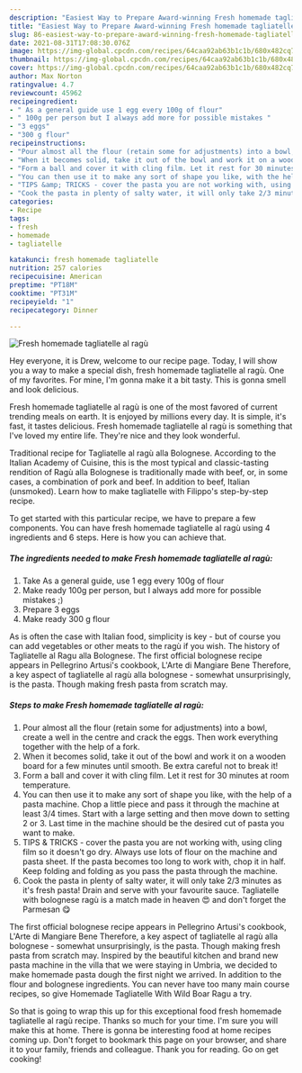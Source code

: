 ```yaml
---
description: "Easiest Way to Prepare Award-winning Fresh homemade tagliatelle al ragù"
title: "Easiest Way to Prepare Award-winning Fresh homemade tagliatelle al ragù"
slug: 86-easiest-way-to-prepare-award-winning-fresh-homemade-tagliatelle-al-ragu
date: 2021-08-31T17:08:30.076Z
image: https://img-global.cpcdn.com/recipes/64caa92ab63b1c1b/680x482cq70/fresh-homemade-tagliatelle-al-ragu-recipe-main-photo.jpg
thumbnail: https://img-global.cpcdn.com/recipes/64caa92ab63b1c1b/680x482cq70/fresh-homemade-tagliatelle-al-ragu-recipe-main-photo.jpg
cover: https://img-global.cpcdn.com/recipes/64caa92ab63b1c1b/680x482cq70/fresh-homemade-tagliatelle-al-ragu-recipe-main-photo.jpg
author: Max Norton
ratingvalue: 4.7
reviewcount: 45962
recipeingredient:
- " As a general guide use 1 egg every 100g of flour"
- " 100g per person but I always add more for possible mistakes "
- "3 eggs"
- "300 g flour"
recipeinstructions:
- "Pour almost all the flour (retain some for adjustments) into a bowl, create a well in the centre and crack the eggs. Then work everything together with the help of a fork."
- "When it becomes solid, take it out of the bowl and work it on a wooden board for a few minutes until smooth. Be extra careful not to break it!"
- "Form a ball and cover it with cling film. Let it rest for 30 minutes at room temperature."
- "You can then use it to make any sort of shape you like, with the help of a pasta machine. Chop a little piece and pass it through the machine at least 3/4 times. Start with a large setting and then move down to setting 2 or 3. Last time in the machine should be the desired cut of pasta you want to make."
- "TIPS &amp; TRICKS - cover the pasta you are not working with, using cling film so it doesn&#39;t go dry. Always use lots of flour on the machine and pasta sheet. If the pasta becomes too long to work with, chop it in half. Keep folding and folding as you pass the pasta through the machine."
- "Cook the pasta in plenty of salty water, it will only take 2/3 minutes as it&#39;s fresh pasta! Drain and serve with your favourite sauce. Tagliatelle with bolognese ragù is a match made in heaven 😍 and don&#39;t forget the Parmesan 😋"
categories:
- Recipe
tags:
- fresh
- homemade
- tagliatelle

katakunci: fresh homemade tagliatelle 
nutrition: 257 calories
recipecuisine: American
preptime: "PT18M"
cooktime: "PT31M"
recipeyield: "1"
recipecategory: Dinner

---
```



![Fresh homemade tagliatelle al ragù](https://img-global.cpcdn.com/recipes/64caa92ab63b1c1b/680x482cq70/fresh-homemade-tagliatelle-al-ragu-recipe-main-photo.jpg)

Hey everyone, it is Drew, welcome to our recipe page. Today, I will show you a way to make a special dish, fresh homemade tagliatelle al ragù. One of my favorites. For mine, I'm gonna make it a bit tasty. This is gonna smell and look delicious.

Fresh homemade tagliatelle al ragù is one of the most favored of current trending meals on earth. It is enjoyed by millions every day. It is simple, it's fast, it tastes delicious. Fresh homemade tagliatelle al ragù is something that I've loved my entire life. They're nice and they look wonderful.

Traditional recipe for Tagliatelle al ragù alla Bolognese. According to the Italian Academy of Cuisine, this is the most typical and classic-tasting rendition of Ragù alla Bolognese is traditionally made with beef, or, in some cases, a combination of pork and beef. In addition to beef, Italian (unsmoked). Learn how to make tagliatelle with Filippo&#39;s step-by-step recipe.


To get started with this particular recipe, we have to prepare a few components. You can have fresh homemade tagliatelle al ragù using 4 ingredients and 6 steps. Here is how you can achieve that.

<!--inarticleads1-->

##### The ingredients needed to make Fresh homemade tagliatelle al ragù:

1. Take  As a general guide, use 1 egg every 100g of flour
1. Make ready  100g per person, but I always add more for possible mistakes ;)
1. Prepare 3 eggs
1. Make ready 300 g flour


As is often the case with Italian food, simplicity is key - but of course you can add vegetables or other meats to the ragù if you wish. The history of Tagliatelle al Ragu alla Bolognese. The first official bolognese recipe appears in Pellegrino Artusi&#39;s cookbook, L&#39;Arte di Mangiare Bene Therefore, a key aspect of tagliatelle al ragù alla bolognese - somewhat unsurprisingly, is the pasta. Though making fresh pasta from scratch may. 

<!--inarticleads2-->

##### Steps to make Fresh homemade tagliatelle al ragù:

1. Pour almost all the flour (retain some for adjustments) into a bowl, create a well in the centre and crack the eggs. Then work everything together with the help of a fork.
1. When it becomes solid, take it out of the bowl and work it on a wooden board for a few minutes until smooth. Be extra careful not to break it!
1. Form a ball and cover it with cling film. Let it rest for 30 minutes at room temperature.
1. You can then use it to make any sort of shape you like, with the help of a pasta machine. Chop a little piece and pass it through the machine at least 3/4 times. Start with a large setting and then move down to setting 2 or 3. Last time in the machine should be the desired cut of pasta you want to make.
1. TIPS &amp; TRICKS - cover the pasta you are not working with, using cling film so it doesn&#39;t go dry. Always use lots of flour on the machine and pasta sheet. If the pasta becomes too long to work with, chop it in half. Keep folding and folding as you pass the pasta through the machine.
1. Cook the pasta in plenty of salty water, it will only take 2/3 minutes as it&#39;s fresh pasta! Drain and serve with your favourite sauce. Tagliatelle with bolognese ragù is a match made in heaven 😍 and don&#39;t forget the Parmesan 😋


The first official bolognese recipe appears in Pellegrino Artusi&#39;s cookbook, L&#39;Arte di Mangiare Bene Therefore, a key aspect of tagliatelle al ragù alla bolognese - somewhat unsurprisingly, is the pasta. Though making fresh pasta from scratch may. Inspired by the beautiful kitchen and brand new pasta machine in the villa that we were staying in Umbria, we decided to make homemade pasta dough the first night we arrived. In addition to the flour and bolognese ingredients. You can never have too many main course recipes, so give Homemade Tagliatelle With Wild Boar Ragu a try. 

So that is going to wrap this up for this exceptional food fresh homemade tagliatelle al ragù recipe. Thanks so much for your time. I'm sure you will make this at home. There is gonna be interesting food at home recipes coming up. Don't forget to bookmark this page on your browser, and share it to your family, friends and colleague. Thank you for reading. Go on get cooking!
